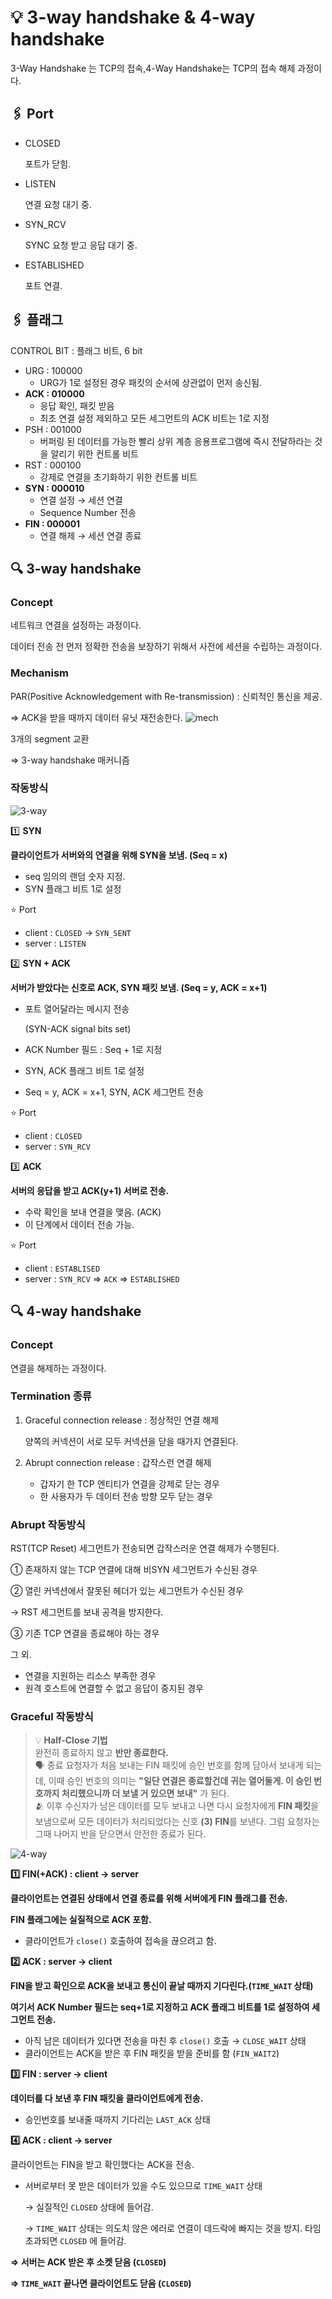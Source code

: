 # 💡 3-way handshake & 4-way handshake

3-Way Handshake 는 TCP의 접속,4-Way Handshake는 TCP의 접속 해제 과정이다.

## 🖇️ Port

- CLOSED
    
    포트가 닫힘.
    
- LISTEN
    
    연결 요청 대기 중.
    
- SYN_RCV
    
    SYNC 요청 받고 응답 대기 중.
    
- ESTABLISHED
    
    포트 연결.
    

## 🖇️ 플래그

CONTROL BIT : 플래그 비트, 6 bit

- URG : 100000
    - URG가 1로 설정된 경우 패킷의 순서에 상관없이 먼저 송신됨.
- **ACK : 010000**
    - 응답 확인, 패킷 받음
    - 최초 연결 설정 제외하고 모든 세그먼트의 ACK 비트는 1로 지정
- PSH : 001000
    - 버퍼링 된 데이터를 가능한 빨리 상위 계층 응용프로그램에 즉시 전달하라는 것을 알리기 위한 컨트롤 비트
- RST : 000100
    - 강제로 연결을 초기화하기 위한 컨트롤 비트
- **SYN : 000010**
    - 연결 설정 → 세션 연결
    - Sequence Number 전송
- **FIN : 000001**
    - 연결 해제 → 세션 연결 종료

## 🔍 3-way handshake

### Concept

네트워크 연결을 설정하는 과정이다.

데이터 전송 전 먼저 정확한 전송을 보장하기 위해서 사전에 세션을 수립하는 과정이다.

### Mechanism

PAR(Positive Acknowledgement with Re-transmission) : 신뢰적인 통신을 제공.

⇒ ACK을 받을 때까지 데이터 유닛 재전송한다.
![mech](https://github.com/hyeong-jun-kim/CS-Study/assets/76768480/8d286534-e467-442a-a2de-41bc36e6a47d)

3개의 segment 교환

⇒ 3-way handshake 매커니즘

### 작동방식
![3-way](https://github.com/hyeong-jun-kim/CS-Study/assets/76768480/8ab1198f-fc61-4553-b3bf-d3582a845c3e)



1️⃣ **SYN**

**클라이언트가 서버와의 연결을 위해 SYN을 보냄. (Seq = x)**

- seq 임의의 랜덤 숫자 지정.
- SYN 플래그 비트 1로 설정

⭐️ Port

- client : `CLOSED` → `SYN_SENT`
- server : `LISTEN`

2️⃣ **SYN + ACK**

**서버가 받았다는 신호로 ACK, SYN 패킷 보냄. (Seq = y, ACK = x+1)**

- 포트 열어달라는 메시지 전송
    
    (SYN-ACK signal bits set)
    
- ACK Number 필드 : Seq + 1로 지정
- SYN, ACK 플래그 비트 1로 설정
- Seq = y, ACK = x+1, SYN, ACK 세그먼트 전송

⭐️ Port

- client : `CLOSED`
- server : `SYN_RCV`

3️⃣ **ACK**

**서버의 응답을 받고 ACK(y+1) 서버로 전송.**

- 수락 확인을 보내 연결을 맺음. (ACK)
- 이 단계에서 데이터 전송 가능.

⭐️ Port

- client : `ESTABLISED`
- server : `SYN_RCV` ⇒ `ACK` ⇒ `ESTABLISHED`

## 🔍 4-way handshake

### Concept

연결을 해제하는 과정이다.

### Termination 종류

1. Graceful connection release : 정상적인 연결 해제
    
    양쪽의 커넥션이 서로 모두 커넥션을 닫을 때가지 연결된다.
    
2. Abrupt connection release : 갑작스런 연결 해제
    - 갑자기 한 TCP 엔티티가 연결을 강제로 닫는 경우
    - 한 사용자가 두 데이터 전송 방향 모두 닫는 경우

### Abrupt 작동방식

RST(TCP Reset) 세그먼트가 전송되면 갑작스러운 연결 해제가 수행된다.

① 존재하지 않는 TCP 연결에 대해 비SYN 세그먼트가 수신된 경우

➁ 열린 커넥션에서 잘못된 헤더가 있는 세그먼트가 수신된 경우

→ RST 세그먼트를 보내 공격을 방지한다.

➂ 기존 TCP 연결을 종료해야 하는 경우

그 외.

- 연결을 지원하는 리소스 부족한 경우
- 원격 호스트에 연결할 수 없고 응답이 중지된 경우

### Graceful 작동방식


> 💡 **Half-Close 기법**<br/>
> 완전히 종료하지 않고 **반만 종료한다.**<br/>
> 🗣️ 종료 요청자가 처음 보내는 FIN 패킷에 승인 번호를 함께 담아서 보내게 되는데, 이때 승인 번호의 의미는 **"일단 연결은 종료할건데 귀는 열어둘게. 이 승인 번호까지 처리했으니까 더 보낼 거 있으면 보내"** 가 된다.<br/>
> 🫂 이후 수신자가 남은 데이터를 모두 보내고 나면 다시 요청자에게 **FIN 패킷**을 보냄으로써 모든 데이터가 처리되었다는 신호 **(3) FIN**를 보낸다. 그럼 요청자는 그때 나머지 반을 닫으면서 안전한 종료가 된다.


![4-way](https://github.com/hyeong-jun-kim/CS-Study/assets/76768480/d7f74a7e-09fc-4195-87bb-7f4da1ecec3c)

**1️⃣ FIN(+ACK) : client → server**

******************클라이언트는 연결된 상태에서 연결 종료를 위해 서버에게 FIN 플래그를 전송.******************

******************************************************************************FIN 플래그에는 실질적으로 ACK 포함.******************************************************************************

- 클라이언트가 `close()` 호출하여 접속을 끊으려고 함.

**2️⃣ ACK : server → client**

**FIN을 받고 확인으로 ACK을 보내고 통신이 끝날 때까지 기다린다.(`TIME_WAIT` 상태)**

**여기서 ACK Number 필드는 seq+1로 지정하고 ACK 플래그 비트를 1로 설정하여 세그먼트 전송.**

- 아직 남은 데이터가 있다면 전송을 마친 후 `close()` 호출 → `CLOSE_WAIT` 상태
- 클라이언트는 ACK을 받은 후 FIN 패킷을 받을 준비를 함 (`FIN_WAIT2`)

**3️⃣ FIN : server → client**

**데이터를 다 보낸 후 FIN 패킷을 클라이언트에게 전송.**

- 승인번호를 보내줄 때까지 기다리는 `LAST_ACK` 상태

**4️⃣ ACK : client → server**

클라이언트는 FIN을 받고 확인했다는 ACK을 전송.

- 서버로부터 못 받은 데이터가 있을 수도 있으므로 `TIME_WAIT` 상태
    
    → 실질적인 `CLOSED` 상태에 들어감.
    
    → `TIME_WAIT` 상태는 의도치 않은 에러로 연결이 데드락에 빠지는 것을 방지. 타임 초과되면 `CLOSED` 에 들어감.
    

**⇒ 서버는 ACK 받은 후 소켓 닫음 (`CLOSED`)**

**⇒ `TIME_WAIT` 끝나면 클라이언트도 닫음 (`CLOSED`)**
